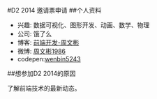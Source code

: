 #D2 2014 邀请票申请
##个人资料

- 兴趣:   数据可视化、图形开发、动画、数学、物理
- 公司:   饿了么
- 博客:   [前端开发-周文彬](http://www.zhouwenbin.com/)
- 微博:   [周文彬1986](http://weibo.com/wenbin1986/)
- codepen:[wenbin5243](http://codepen.io/wenbin5243)

##想参加D2 2014的原因

了解前端技术的最新动态。
